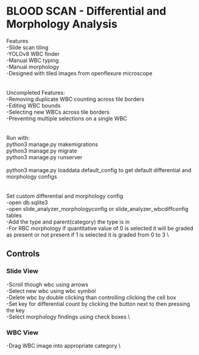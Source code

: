 # BLOOD SCAN - Differential and Morphology Analysis
Features \
-Slide scan tiling \
-YOLOv8 WBC finder \
-Manual WBC typing \
-Manual morphology \
-Designed with tiled images from openflexure microscope\
\
\
Uncompleted Features: \
-Removing duplicate WBC counting across tile borders \
-Editing WBC bounds \
-Selecting new WBCs across tile borders \
-Preventing multiple selections on a single WBC \
\
\
Run with: \
python3 manage.py makemigrations \
python3 manage.py migrate \
python3 manage.py runserver \
\
python3 manage.py loaddata default_config to get default differential and morphology configs\
\
\
Set custom differential and morphology config \
-open db.sqlite3 \
-open slide_analyzer_morphologyconfig or slide_analyzer_wbcdiffconfig tables \
-Add the type and parent(category) the type is in \
-For RBC morphology if quantitative value of 0 is selected it will be graded as present or not present if 1 is selected it is graded from 0 to 3 \

## Controls
### Slide View
-Scroll though wbc using arrows \
-Select new wbc using wbc symbol \
-Delete wbc by double clicking than controlling clicking the cell box \
-Set key for differential count by clicking the button next to then pressing the key \
-Select morphology findings using check boxes \
### WBC View
-Drag WBC image into appropriate category \
